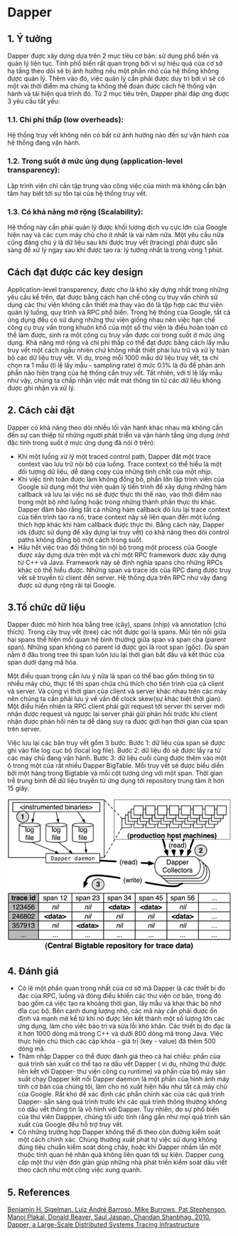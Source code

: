 # Dapper


## 1. Ý tưởng
Dapper được xây dựng dựa trên 2 mục tiêu cơ bản: sử dụng phổ biến và quản lý liên tục. Tính phổ biến rất quan trọng bởi vì sự hiệu quả của cơ sở hạ tầng theo dõi sẽ bị ảnh hưởng nếu một phần nhỏ của hệ thống không được quản lý. Thêm vào đó, việc quản lý cần phải được duy trì bởi vì sẽ có một vài thời điểm mà chúng ta không thể đoán được cách hệ thống vận hành và tái hiện quá trình đó. Từ 2 mục tiêu trên, Dapper phải đáp ứng được 3 yêu cầu tất yếu:

### 1.1. Chi phí thấp (low overheads):
Hệ thống truy vết không nên có bất cứ ảnh hưởng nào đến sự vận hành của hệ thống đang vận hành. 

### 1.2. Trong suốt ở mức úng dụng (application-level transparency):
Lập trình viên chỉ cần tập trung vào công việc của mình mà không cần bận tâm hay biết tới sự tồn tại của hệ thống truy vết.

### 1.3. Có khả năng mở rộng (Scalability):
Hệ thống này cần phải quản lý được khối lượng dịch vụ cực lớn của Google hiện nay và các cụm máy chủ cho ít nhất là vài năm nữa.
Một yêu cầu nữa cũng đáng chú ý là dữ liệu sau khi được truy vết (tracing) phải được sẵn sàng để  xử lý ngay sau khi được tạo ra: lý tưởng nhất là trong vòng 1 phút.

## Cách đạt được các key design
Application-level transparency, được cho là khó xây dựng nhất trong những yêu cầu kể trên, đạt được bằng cách hạn chế công cụ truy vấn chính sử dụng các thư viện không cần thiết mà thay vào đó là tập hợp các thư viện quản lý luồng, quy trình và RPC phổ biến. Trong hệ thống của Google, tất cả ứng dụng đều có sử dụng những thư viện giống nhau nên việc hạn chế công cụ truy vấn trong khuôn khổ của một số thư viện là điều hoàn toàn có thể làm được, sinh ra một công cụ truy vấn được coi trong suốt ở mức ứng dụng.
Khả năng mở rộng và chi phí thấp có thể đạt được bằng cách lấy mẫu truy vết một cách ngẫu nhiên chứ không nhất thiết phải lưu trữ và xử lý toàn bộ các dữ liệu truy vết. Ví dụ, trong mỗi 1000 mẫu dữ liệu truy vết, ta chỉ chọn ra 1 mẫu (tỉ lệ lấy mẫu - sampling rate) ở mức 0.1% là đủ để phản ánh phần nào hiện trạng của hệ thống cần truy vết. Tất nhiên, với tỉ lệ lấy mẫu như vậy, chúng ta chấp nhận việc mất mát thông tin từ các dữ liệu không được ghi nhận và xử lý.

## 2. Cách cài đặt
Dapper có khả năng theo dõi nhiều lối vận hành khác nhau mà không cần đến sự can thiệp từ những người phát triển và vận hành tầng ứng dụng (nhờ đặc tính trong suốt ở mực ứng dụng đã nói ở trên): 
* Khi một luồng xử lý một traced control path, Dapper đặt một trace context vào lưu trữ nội bộ của luồng. Trace context có thể hiểu là một đối tượng dữ liệu, dễ dàng copy của những tính chất của một nhịp.
* Khi việc tính toán được làm không đồng bồ, phần lớn lập trình viên của Google sử dụng một thư viện quản lý tiến trình để xây dựng những hàm callback và lưu lại việc nó sẽ được thực thi thế nào, vào thời điểm nào trong một bộ nhớ luồng hoặc trong những thành phần thực thi khác. Dapper đảm bảo rằng tất cả những hàm callback đó lưu lại trace context của tiến trình tạo ra nó, trace context này sẽ liên quan đến một luồng thích hợp khác khi hàm callback được thực thi. Bằng cách này, Dapper ids (được sử dụng để xây dựng lại truy vết) có khả năng theo dõi control paths không đồng bộ một cách trong suốt.
* Hầu hết việc trao đổi thông tin nội bộ trong một process của Google được xây dựng dựa trên một và chỉ một RPC framework được xây dựng từ C++ và Java. Framework này sẽ định nghĩa spans cho những RPCs khác có thể hiểu được. Những span và trace ids của RPC đang được truy vết sẽ truyền từ client đến server. Hệ thống dựa trên RPC như vậy đang được sử dụng rộng rãi tại Google. 

## 3.Tổ chức dữ liệu
Dapper được mô hình hóa bằng tree (cây), spans (nhịp) và annotation (chú thích). Trong cây truy vết (tree) các nốt được gọi là spans. Mũi tên nối giữa hai spans thể hiện mối quan hệ bình thường giữa span và span cha (parent span). Những span không có parent id được gọi là root span (gốc). Dù span nằm ở đâu trong tree thì span luôn lưu lại thời gian bắt đầu và kết thúc của span dưới dạng mã hóa.

Một điều quan trọng cần lưu ý nữa là span có thể bao gồm thông tin từ nhiều máy chủ, thực tế thì span chứa chú thích cho tiến trình của cả client và server. Và cũng vì thời gian của client và server khác nhau trên các máy nên chúng ta cần phải lưu ý về vấn đề clock skew(sự khác biệt thời gian). Một điều hiển nhiên là RPC client phải gửi request tới server thì server mới nhận được request và ngược lại server phải gửi phản hồi trước khi client nhận được phản hồi nên ta dễ dàng suy ra được giới hạn thời gian của span trên server.

Việc lưu lại các bản truy vết gồm 3 bước. 
Bước 1: dữ liệu của span sẽ được ghi vào file log cục bộ (local log file). 
Bước 2: dữ liệu đó sẽ được lấy ra từ các máy chủ đang vận hành.
Bước 3: dữ liệu cuối cùng được thêm vào một ô trong một của rất nhiều Dapper BigTable.
Mỗi truy vết sẽ được biểu diễn bởi một hàng trong Bigtable và mỗi cột tương ứng với một span. Thời gian trễ trung bình để dữ liệu truyền từ ứng dụng tới repository trung tâm ít hơn 15 giây. 

![Bigtable](bigtable.png) 

## 4. Đánh giá
*  Có lẽ một phần quan trọng nhất của cơ sở mã Dapper là các thiết bị đo đạc của RPC, luồng và đóng điều khiển các thư viện cơ bản, trong đó bao gồm cả việc tạo ra khoảng thời gian, lấy mẫu và khai thác bộ nhớ đĩa cục bộ. Bên cạnh dung lượng nhỏ, các mã này cần phải được ổn định và mạnh mẽ kể từ khi nó được liên kết thành một số lượng lớn các ứng dụng, làm cho việc bảo trì và sửa lỗi khó khăn. Các thiết bị đo đạc là ít hơn 1000 dòng mã trong C++ và dưới 800 dòng mã trong Java. Việc thực hiện chú thích các cặp khóa - giá trị (key - value) đã thêm 500 dòng mã.
* Thâm nhập Dapper có thể được đánh giá theo cả hai chiều: phần của quá trình sản xuất có thể tạo ra dấu vết Dapper ( ví dụ, những thứ được liên kết với Dapper- thư viện công cụ runtime) và phần của bộ máy sản suất chạy Dapper kết nối Dapper daemon là một phần của hình ảnh máy tính cơ bản của chúng tôi, làm cho nó xuất hiện hầu như tất cả máy chủ của Google. Rất khó để xác định các phần chính xác của các quá trình Dapper- sẵn sàng quá trình trước khi  các quá trình thông thường không có dấu vết thông tìn là vô hình với Dapper. Tuy nhiên, do sự phổ biến của thư viên Dappper, chúng tôi ước tính rằng gần như mọi quá trình sản xuất của Google đều hỗ trợ truy vết.
* Có những trường hợp Dapper không thể đi theo còn đường kiểm soát một cách chính xác. Chúng thường xuất phát tự việc sử dụng không đúng tiêu chuẩn kiểm soát dòng chảy, hoặc khi Dapper nhầm lẫn một thuộc tính quan hệ nhân quả không liên quan tới sự kiện. Dapper cung cấp một thư viện đơn giản giúp những nhà phát triển kiểm soát dấu viết theo cách như một công việc xung quanh.

## 5. References
[Benjamin H. Sigelman, Luiz André Barroso, Mike Burrows, Pat Stephenson, Manoj Plakal, Donald Beaver, Saul Jaspan, Chandan Shanbhag. 2010. Dapper, a Large-Scale Distributed Systems Tracing Infrastructure](https://research.google.com/pubs/pub36356.html)

